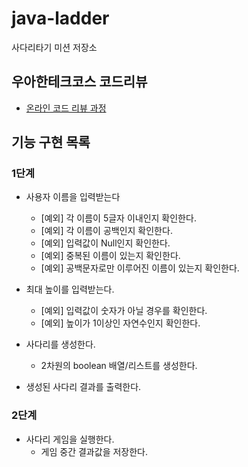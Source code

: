 # java-ladder
사다리타기 미션 저장소

## 우아한테크코스 코드리뷰
* [온라인 코드 리뷰 과정](https://github.com/woowacourse/woowacourse-docs/blob/master/maincourse/README.md)

## 기능 구현 목록
### 1단계
* 사용자 이름을 입력받는다
    * [예외] 각 이름이 5글자 이내인지 확인한다.
    * [예외] 각 이름이 공백인지 확인한다.
    * [예외] 입력값이 Null인지 확인한다.
    * [예외] 중복된 이름이 있는지 확인한다.
    * [예외] 공백문자로만 이루어진 이름이 있는지 확인한다.
* 최대 높이를 입력받는다.
    * [예외] 입력값이 숫자가 아닐 경우를 확인한다.
    * [예외] 높이가 1이상인 자연수인지 확인한다.

* 사다리를 생성한다.
    * 2차원의 boolean 배열/리스트를 생성한다.

* 생성된 사다리 결과를 출력한다.

### 2단계
* 사다리 게임을 실행한다.
    * 게임 중간 결과값을 저장한다.